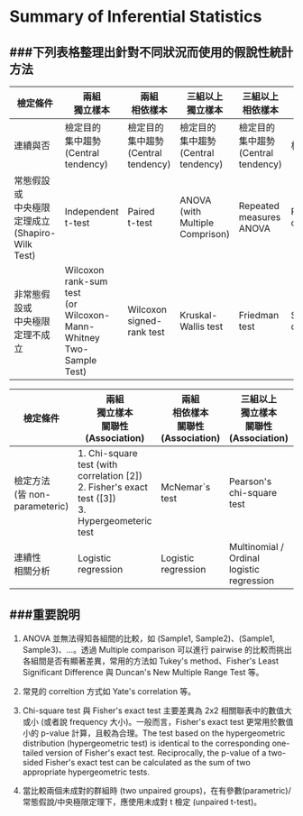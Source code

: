 # Summary of Inferential Statistics

<script src="../js/general.js"></script>

###下列表格整理出針對不同狀況而使用的假說性統計方法
---

| 檢定條件 | 兩組<br>獨立樣本 | 兩組<br>相依樣本 | 三組以上<br>獨立樣本 | 三組以上<br>相依樣本 | 連續性 |
| -- | -- | -- | -- | -- | -- |
| 連續與否 | 檢定目的<br>集中趨勢 (Central tendency) | 檢定目的<br>集中趨勢 (Central tendency) | 檢定目的<br>集中趨勢 (Central tendency) | 檢定目的<br>集中趨勢 (Central tendency) | 相關分析 |
| 常態假設或<br>中央極限定理成立<br>(Shapiro-Wilk Test) | Independent<br> t-test | Paired<br> t-test | ANOVA (with Multiple Comprison) | Repeated measures ANOVA | Pearson's<br>correlation |
| 非常態假設或<br>中央極限定理不成立 | Wilcoxon rank-sum test<br> (or Wilcoxon-Mann-Whitney<br> Two-Sample Test) | Wilcoxon signed-rank test | Kruskal-Wallis test	| Friedman test	| Spearman`s correlation |

| 檢定條件 | 兩組<br>獨立樣本<br>關聯性 (Association) | 兩組<br>相依樣本<br>關聯性 (Association) | 三組以上<br>獨立樣本<br>關聯性 (Association) | 三組以上<br>相依樣本<br>關聯性 (Association) |
| -- | -- | -- | -- | -- |
| 檢定方法 <br>(皆 non-parameteric) | 1. Chi-square test (with correlation [2])<br>2. Fisher's exact test ([3])<br>3. Hypergeometeric test | McNemar`s test | Pearson's chi-square test | Cochran`s test |
| 連續性<br>相關分析 | Logistic regression | Logistic regression | Multinomial / Ordinal<br>logistic regression | Multinomial / Ordinal<br>logistic regression |

###重要說明
---

1. ANOVA 並無法得知各組間的比較，如 (Sample1, Sample2)、(Sample1, Sample3)、...。透過 Multiple comparison 可以進行 pairwise 的比較而挑出各組間是否有顯著差異，常用的方法如 Tukey's method、Fisher's Least Significant Difference 與 Duncan's New Multiple Range Test 等。

2. 常見的 correltion 方式如 Yate's correlation 等。

3. Chi-square test 與 Fisher's exact test 主要差異為 2x2 相關聯表中的數值大或小 (或者說 frequency 大小)。一般而言，Fisher's exact test 更常用於數值小的 p-value 計算，且較為合理。The test based on the hypergeometric distribution (hypergeometric test) is identical to the corresponding one-tailed version of Fisher's exact test. Reciprocally, the p-value of a two-sided Fisher's exact test can be calculated as the sum of two appropriate hypergeometric tests.

4. 當比較兩個未成對的群組時 (two unpaired groups)，在有參數(parametric)/常態假說/中央極限定理下，應使用未成對 t 檢定 (unpaired t-test)。


